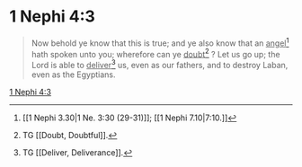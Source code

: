 # 1 Nephi 4:3

> Now behold ye know that this is true; and ye also know that an <u>angel</u>[^a] hath spoken unto you; wherefore can ye <u>doubt</u>[^b] ? Let us go up; the Lord is able to <u>deliver</u>[^c] us, even as our fathers, and to destroy Laban, even as the Egyptians.

[1 Nephi 4:3](https://www.churchofjesuschrist.org/study/scriptures/bofm/1-ne/4?lang=eng&id=p3#p3)


[^a]: [[1 Nephi 3.30|1 Ne. 3:30 (29-31)]]; [[1 Nephi 7.10|7:10.]]
[^b]: TG [[Doubt, Doubtful]].
[^c]: TG [[Deliver, Deliverance]].
